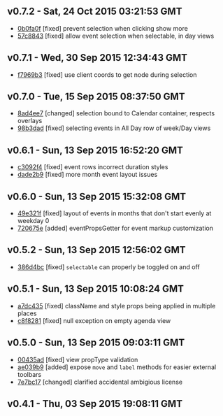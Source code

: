 v0.7.2 - Sat, 24 Oct 2015 03:21:53 GMT
--------------------------------------

- [0b0fa0f](../../commit/0b0fa0f) [fixed] prevent selection when clicking show more
- [57c8843](../../commit/57c8843) [fixed] allow event selection when selectable, in day views



v0.7.1 - Wed, 30 Sep 2015 12:34:43 GMT
--------------------------------------

- [f7969b3](../../commit/f7969b3) [fixed] use client coords to get node during selection



v0.7.0 - Tue, 15 Sep 2015 08:37:50 GMT
--------------------------------------

- [8ad4ee7](../../commit/8ad4ee7) [changed] selection bound to Calendar container, respects overlays
- [98b3dad](../../commit/98b3dad) [fixed] selecting events in All Day row of week/Day views



v0.6.1 - Sun, 13 Sep 2015 16:52:20 GMT
--------------------------------------

- [c3092f4](../../commit/c3092f4) [fixed] event rows incorrect duration styles
- [dade2b9](../../commit/dade2b9) [fixed] more month event layout issues



v0.6.0 - Sun, 13 Sep 2015 15:32:08 GMT
--------------------------------------

- [49e321f](../../commit/49e321f) [fixed] layout of events in months that don't start evenly at weekday 0
- [720675e](../../commit/720675e) [added] eventPropsGetter for event markup customization



v0.5.2 - Sun, 13 Sep 2015 12:56:02 GMT
--------------------------------------

- [386d4bc](../../commit/386d4bc) [fixed] `selectable` can properly be toggled on and off



v0.5.1 - Sun, 13 Sep 2015 10:08:24 GMT
--------------------------------------

- [a7dc435](../../commit/a7dc435) [fixed] className and style props being applied in multiple places
- [c8f8281](../../commit/c8f8281) [fixed] null exception on empty agenda view



v0.5.0 - Sun, 13 Sep 2015 09:03:11 GMT
--------------------------------------

- [00435ad](../../commit/00435ad) [fixed] view propType validation
- [ae039b9](../../commit/ae039b9) [added] expose `move` and `label` methods for easier external toolbars
- [7e7bc17](../../commit/7e7bc17) [changed] clarified accidental ambigious license



v0.4.1 - Thu, 03 Sep 2015 19:08:11 GMT
--------------------------------------





